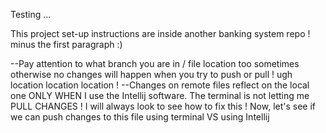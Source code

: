 Testing ... 

This project set-up instructions are inside another banking system repo ! minus the first paragraph :)

--Pay attention to what branch you are in / file location too sometimes
    otherwise no changes will happen when
    you try to push or pull ! ugh location location location !
--Changes on remote files reflect on the local one
    ONLY WHEN I use the Intellij software. 
    The terminal is not letting me PULL CHANGES !
    I will always look to see how to fix this !
    Now, let's see if we can push changes to this file
    using terminal VS using Intellij